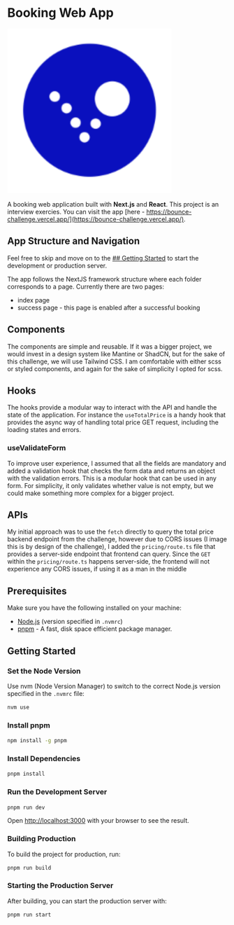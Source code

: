 # Booking Web App

![Hero Image](/public/favicon.ico)

A booking web application built with **Next.js** and **React**. This project is an interview exercies. You can visit the app [here - https://bounce-challenge.vercel.app/](https://bounce-challenge.vercel.app/).

## App Structure and Navigation

Feel free to skip and move on to the [## Getting Started](./README.md#Getting-Started) to start the development or production server.

The app follows the NextJS framework structure where each folder corresponds to a page. Currently there are two pages:

- index page
- success page - this page is enabled after a successful booking

## Components

The components are simple and reusable. If it was a bigger project, we would invest in a design system like Mantine or ShadCN, but for the sake of this challenge, we will use Tailwind CSS. I am comfortable with either scss or styled components, and again for the sake of simplicity I opted for scss.

## Hooks

The hooks provide a modular way to interact with the API and handle the state of the application. For instance the `useTotalPrice` is a handy hook that provides the async way of handling total price GET request, including the loading states and errors.

### useValidateForm

To improve user experience, I assumed that all the fields are mandatory and added a validation hook that checks the form data and returns an object with the validation errors. This is a modular hook that can be used in any form. For simplicity, it only validates whether value is not empty, but we could make something more complex for a bigger project.

## APIs

My initial approach was to use the `fetch` directly to query the total price backend endpoint from the challenge, however due to CORS issues (I image this is by design of the challenge), I added the `pricing/route.ts` file that provides a server-side endpoint that frontend can query. Since the `GET` within the `pricing/route.ts` happens server-side, the frontend will not experience any CORS issues, if using it as a man in the middle

## Prerequisites

Make sure you have the following installed on your machine:

- [Node.js](https://nodejs.org/) (version specified in `.nvmrc`)
- [pnpm](https://pnpm.io/) - A fast, disk space efficient package manager.

## Getting Started

### Set the Node Version

Use nvm (Node Version Manager) to switch to the correct Node.js version specified in the `.nvmrc` file:

```bash
nvm use
```

### Install pnpm

```bash
npm install -g pnpm
```

### Install Dependencies

```bash
pnpm install
```

### Run the Development Server

```bash
pnpm run dev
```

Open [http://localhost:3000](http://localhost:3000) with your browser to see the result.

### Building Production

To build the project for production, run:

```bash
pnpm run build
```

### Starting the Production Server

After building, you can start the production server with:

```bash
pnpm run start
```

